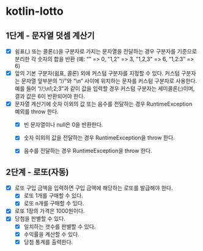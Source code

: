 # kotlin-lotto

## 1단계 - 문자열 덧셈 계산기
- [x] 쉼표(,) 또는 콜론(:)을 구분자로 가지는 문자열을 전달하는 경우 구분자를 기준으로 분리한 각 숫자의 합을 반환 (예: “” => 0, "1,2" => 3, "1,2,3" => 6, “1,2:3” => 6)
- [x] 앞의 기본 구분자(쉼표, 콜론) 외에 커스텀 구분자를 지정할 수 있다. 커스텀 구분자는 문자열 앞부분의 “//”와 “\n” 사이에 위치하는 문자를 커스텀 구분자로 사용한다. 예를 들어 “//;\n1;2;3”과 같이 값을 입력할 경우 커스텀 구분자는 세미콜론(;)이며, 결과 값은 6이 반환되어야 한다.
- [x] 문자열 계산기에 숫자 이외의 값 또는 음수를 전달하는 경우 RuntimeException 예외를 throw 한다.
   - [x] 빈 문자열이나 null은 0을 반환한다.
   - [x] 숫자 이외의 값을 전달하는 경우 RuntimeException을 throw 한다.
   - [x] 음수를 전달하는 경우 RuntimeException을 throw 한다.


## 2단계 - 로또(자동)
- [x] 로또 구입 금액을 입력하면 구입 금액에 해당하는 로또를 발급해야 한다.
   - [x] 로또 1개를 구매할 수 있다.
   - [x] 로또 n개를 구매할 수 있다.
- [x] 로또 1장의 가격은 1000원이다.
- [x] 당첨을 판별할 수 있다.
   - [x] 일치하는 갯수를 판별할 수 있다.
   - [x] 수익률을 계산할 수 있다.
   - [x] 당첨 통계를 출력한다.
